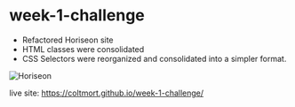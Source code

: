# week-1-challenge

* Refactored Horiseon site
* HTML classes were consolidated
* CSS Selectors were reorganized and consolidated into a simpler format.

![Horiseon](https://user-images.githubusercontent.com/48365060/206371229-83fcc944-2e59-4fe6-9b94-3547bcf0ba9b.jpg)


live site: https://coltmort.github.io/week-1-challenge/
